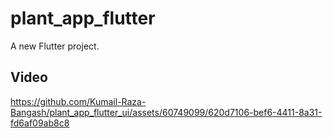 # plant_app_flutter

A new Flutter project.

## Video 

https://github.com/Kumail-Raza-Bangash/plant_app_flutter_ui/assets/60749099/620d7106-bef6-4411-8a31-fd6af09ab8c8

